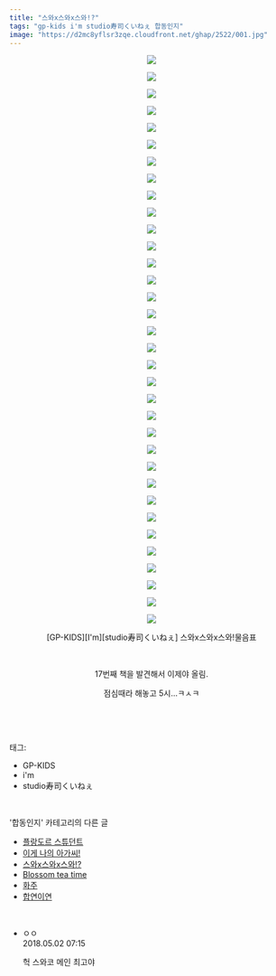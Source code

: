 ```yaml
---
title: "스와x스와x스와!?"
tags: "gp-kids i'm studio寿司くいねぇ 합동인지"
image: "https://d2mc8yflsr3zqe.cloudfront.net/ghap/2522/001.jpg"
---
```

<div class="article">
<p style="text-align: center; clear: none; float: none;"></p>
<p style="text-align: center; clear: none; float: none;"><img src="{{ site.imgserver2 }}/ghap/2522/001.jpg"/></p>
<p style="text-align: center; clear: none; float: none;"><img src="{{ site.imgserver2 }}/ghap/2522/002.jpg"/></p>
<p style="text-align: center; clear: none; float: none;"><img src="{{ site.imgserver2 }}/ghap/2522/003.jpg"/></p>
<p style="text-align: center; clear: none; float: none;"><img src="{{ site.imgserver2 }}/ghap/2522/004.jpg"/></p>
<p style="text-align: center; clear: none; float: none;"><img src="{{ site.imgserver2 }}/ghap/2522/005.jpg"/></p>
<p style="text-align: center; clear: none; float: none;"><img src="{{ site.imgserver2 }}/ghap/2522/006.jpg"/></p>
<p style="text-align: center; clear: none; float: none;"><img src="{{ site.imgserver2 }}/ghap/2522/007.jpg"/></p>
<p style="text-align: center; clear: none; float: none;"><img src="{{ site.imgserver2 }}/ghap/2522/008.jpg"/></p>
<p style="text-align: center; clear: none; float: none;"><img src="{{ site.imgserver2 }}/ghap/2522/009.jpg"/></p>
<p style="text-align: center; clear: none; float: none;"><img src="{{ site.imgserver2 }}/ghap/2522/010.jpg"/></p>
<p style="text-align: center; clear: none; float: none;"><img src="{{ site.imgserver2 }}/ghap/2522/011.jpg"/></p>
<p style="text-align: center; clear: none; float: none;"><img src="{{ site.imgserver2 }}/ghap/2522/012.jpg"/></p>
<p style="text-align: center; clear: none; float: none;"><img src="{{ site.imgserver2 }}/ghap/2522/013.jpg"/></p>
<p style="text-align: center; clear: none; float: none;"><img src="{{ site.imgserver2 }}/ghap/2522/014.jpg"/></p>
<p style="text-align: center; clear: none; float: none;"><img src="{{ site.imgserver2 }}/ghap/2522/015.jpg"/></p>
<p style="text-align: center; clear: none; float: none;"><img src="{{ site.imgserver2 }}/ghap/2522/016.jpg"/></p>
<p style="text-align: center; clear: none; float: none;"><img src="{{ site.imgserver2 }}/ghap/2522/017.jpg"/></p>
<p style="text-align: center; clear: none; float: none;"><img src="{{ site.imgserver2 }}/ghap/2522/018.jpg"/></p>
<p style="text-align: center; clear: none; float: none;"><img src="{{ site.imgserver2 }}/ghap/2522/019.jpg"/></p>
<p style="text-align: center; clear: none; float: none;"><img src="{{ site.imgserver2 }}/ghap/2522/020.jpg"/></p>
<p style="text-align: center; clear: none; float: none;"><img src="{{ site.imgserver2 }}/ghap/2522/021.jpg"/></p>
<p style="text-align: center; clear: none; float: none;"><img src="{{ site.imgserver2 }}/ghap/2522/022.jpg"/></p>
<p style="text-align: center; clear: none; float: none;"><img src="{{ site.imgserver2 }}/ghap/2522/023.jpg"/></p>
<p style="text-align: center; clear: none; float: none;"><img src="{{ site.imgserver2 }}/ghap/2522/024.jpg"/></p>
<p style="text-align: center; clear: none; float: none;"><img src="{{ site.imgserver2 }}/ghap/2522/025.jpg"/></p>
<p style="text-align: center; clear: none; float: none;"><img src="{{ site.imgserver2 }}/ghap/2522/026.jpg"/></p>
<p style="text-align: center; clear: none; float: none;"><img src="{{ site.imgserver2 }}/ghap/2522/027.jpg"/></p>
<p style="text-align: center; clear: none; float: none;"><img src="{{ site.imgserver2 }}/ghap/2522/028.jpg"/></p>
<p style="text-align: center; clear: none; float: none;"><img src="{{ site.imgserver2 }}/ghap/2522/029.jpg"/></p>
<p style="text-align: center; clear: none; float: none;"><img src="{{ site.imgserver2 }}/ghap/2522/030.jpg"/></p>
<p style="text-align: center; clear: none; float: none;"><img src="{{ site.imgserver2 }}/ghap/2522/031.jpg"/></p>
<p style="text-align: center; clear: none; float: none;"><img src="{{ site.imgserver2 }}/ghap/2522/032.jpg"/></p>
<p style="text-align: center; clear: none; float: none;"><img src="{{ site.imgserver2 }}/ghap/2522/033.jpg"/></p>
<p style="text-align: center; clear: none; float: none;"><img src="{{ site.imgserver2 }}/ghap/2522/034.jpg"/></p>
<p style="text-align: center; clear: none; float: none;">[GP-KIDS][I'm][studio寿司くいねぇ] 스와x스와x스와!물음표</p>
<p style="text-align: center; clear: none; float: none;"><br/></p>
<p style="text-align: center; clear: none; float: none;">17번째 책을 발견해서 이제야 올림.</p>
<p style="text-align: center; clear: none; float: none;">점심때라 해놓고 5시...ㅋㅅㅋ</p>
<p style="text-align: center; clear: none; float: none;"><br/></p>
</div><br/>
<div class="tagTrail">
<p>태그: </p>
<ul>
<li>GP-KIDS</li>
<li>i'm</li>
<li>studio寿司くいねぇ</li>
</ul>
</div><br/>
<div class="another">
<p>'합동인지' 카테고리의 다른 글</p>
<ul>
<li><a href="/ghap_2534">플랑도르 스튜던트</a></li>
<li><a href="/ghap_2528">이게 나의 아가씨!</a></li>
<li><a href="/ghap_2522">스와x스와x스와!?</a></li>
<li><a href="/ghap_2521">Blossom tea time</a></li>
<li><a href="/ghap_2509">화주</a></li>
<li><a href="/ghap_2495">합연이연</a></li>
</ul>
</div><br/>
<div class="cb_module cb_fluid">
<div class="cb_wrt cb_profile">
<div class="comment">
<ul>
<li class="cb_thumb_off" id="comment15248702">
<div class="cb_comment_area">
<div class="cb_info_area">
<div class="cb_section">
<span class="cb_nick_name">ㅇㅇ</span>
</div>
<div class="cb_section">
<span class="cb_date">2018.05.02 07:15 </span>
</div>
</div>
<div class="cb_dsc_comment">
<p class="cb_dsc">
											헉 스와코 메인 최고야
										</p>
</div>
</div></li>
</ul>
</div>
</div><!-- commentList close -->
</div><br/>
